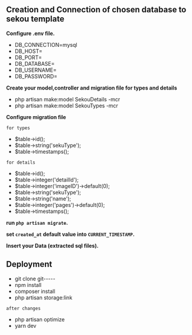 ## Creation and Connection of chosen database to sekou template

**Configure .env file.**

- DB_CONNECTION=mysql
- DB_HOST=
- DB_PORT=
- DB_DATABASE=
- DB_USERNAME=
- DB_PASSWORD=

**Create your model,controller and migration file for types and details**

- php artisan make:model SekouDetails -mcr
- php artisan make:model SekouTypes -mcr

**Configure migration file**

`for types`

- $table->id();
- $table->string('sekuType');
- $table->timestamps();

`for details`

- $table->id();
- $table->integer('detailId');
- $table->integer('imageID')->default(0);
- $table->string('sekuType');
- $table->string('name');
- $table->integer('pages')->default(0);
- $table->timestamps();

**run `php artisan migrate`.**

**set `created_at` default value into `CURRENT_TIMESTAMP`.**

**Insert your Data (extracted sql files).**

## Deployment

- git clone git-----
- npm install
- composer install
- php artisan storage:link

`after changes`
- php artisan optimize
- yarn dev

